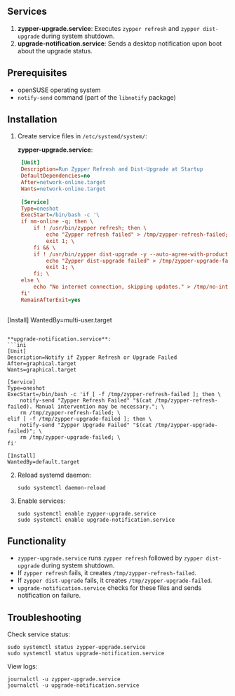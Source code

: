 ## Services

1. **zypper-upgrade.service**: Executes `zypper refresh` and `zypper dist-upgrade` during system shutdown.
2. **upgrade-notification.service**: Sends a desktop notification upon boot about the upgrade status.

## Prerequisites

- openSUSE operating system
- `notify-send` command (part of the `libnotify` package)

## Installation

1. Create service files in `/etc/systemd/system/`:

   **zypper-upgrade.service**:
   ```ini
    [Unit]
    Description=Run Zypper Refresh and Dist-Upgrade at Startup
    DefaultDependencies=no
    After=network-online.target
    Wants=network-online.target
    
    [Service]
    Type=oneshot
    ExecStart=/bin/bash -c '\
    if nm-online -q; then \
        if ! /usr/bin/zypper refresh; then \
            echo "Zypper refresh failed" > /tmp/zypper-refresh-failed; \
            exit 1; \
        fi && \
        if ! /usr/bin/zypper dist-upgrade -y --auto-agree-with-product-licenses --no-recommends; then \
            echo "Zypper dist-upgrade failed" > /tmp/zypper-upgrade-failed; \
            exit 1; \
        fi; \
    else \
        echo "No internet connection, skipping updates." > /tmp/no-internet; \
    fi'
    RemainAfterExit=yes
  
  [Install]
  WantedBy=multi-user.target

   ```

   **upgrade-notification.service**:
   ```ini
   [Unit]
   Description=Notify if Zypper Refresh or Upgrade Failed
   After=graphical.target
   Wants=graphical.target

   [Service]
   Type=oneshot
   ExecStart=/bin/bash -c 'if [ -f /tmp/zypper-refresh-failed ]; then \
       notify-send "Zypper Refresh Failed" "$(cat /tmp/zypper-refresh-failed). Manual intervention may be necessary."; \
       rm /tmp/zypper-refresh-failed; \
   elif [ -f /tmp/zypper-upgrade-failed ]; then \
       notify-send "Zypper Upgrade Failed" "$(cat /tmp/zypper-upgrade-failed)"; \
       rm /tmp/zypper-upgrade-failed; \
   fi'

   [Install]
   WantedBy=default.target
   ```

2. Reload systemd daemon:
   ```
   sudo systemctl daemon-reload
   ```

3. Enable services:
   ```
   sudo systemctl enable zypper-upgrade.service
   sudo systemctl enable upgrade-notification.service
   ```

## Functionality

- `zypper-upgrade.service` runs `zypper refresh` followed by `zypper dist-upgrade` during system shutdown.
- If `zypper refresh` fails, it creates `/tmp/zypper-refresh-failed`.
- If `zypper dist-upgrade` fails, it creates `/tmp/zypper-upgrade-failed`.
- `upgrade-notification.service` checks for these files and sends notification on failure.


## Troubleshooting

Check service status:
```
sudo systemctl status zypper-upgrade.service
sudo systemctl status upgrade-notification.service
```

View logs:
```
journalctl -u zypper-upgrade.service
journalctl -u upgrade-notification.service
```
